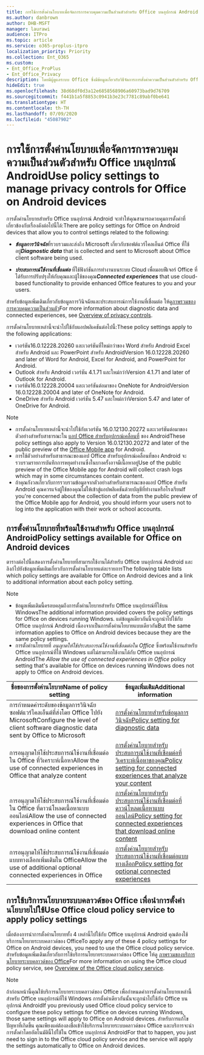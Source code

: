 ```yaml
---
title: การใช้การตั้งค่านโยบายเพื่อจัดการการควบคุมความเป็นส่วนตัวสำหรับ Office บนอุปกรณ์ Android
ms.author: danbrown
author: DHB-MSFT
manager: laurawi
audience: ITPro
ms.topic: article
ms.service: o365-proplus-itpro
localization_priority: Priority
ms.collection: Ent_O365
ms.custom:
- Ent_Office_ProPlus
- Ent_Office_Privacy
description: โดยมีผู้ดูแลระบบ Office ซึ่งมีข้อมูลเกี่ยวกับวิธีจัดการการตั้งค่าความเป็นส่วนตัวสำหรับ Office บนอุปกรณ์ Android
hideEdit: true
ms.openlocfilehash: 38d68df0d3a12e6858568906a60973bad9d76709
ms.sourcegitcommit: f441b1a5f8853c0941b3e23c7781c89abf0be641
ms.translationtype: HT
ms.contentlocale: th-TH
ms.lasthandoff: 07/09/2020
ms.locfileid: "45087902"
---
```

# <a name="use-policy-settings-to-manage-privacy-controls-for-office-on-android-devices"></a><span data-ttu-id="5d669-103">การใช้การตั้งค่านโยบายเพื่อจัดการการควบคุมความเป็นส่วนตัวสำหรับ Office บนอุปกรณ์ Android</span><span class="sxs-lookup"><span data-stu-id="5d669-103">Use policy settings to manage privacy controls for Office on Android devices</span></span>

<span data-ttu-id="5d669-104">การตั้งค่านโยบายสำหรับ Office บนอุปกรณ์ Android จะทำให้คุณสามารถควบคุมการตั้งค่าที่เกี่ยวข้องกับเรื่องดังต่อไปนี้ได้:</span><span class="sxs-lookup"><span data-stu-id="5d669-104">There are policy settings for Office on Android devices that allow you to control settings related to the following:</span></span>

- <span data-ttu-id="5d669-105">***ข้อมูลการวินิจฉัย***ที่รวบรวมและส่งถึง Microsoft เกี่ยวกับซอฟต์แวร์ไคลเอ็นต์ Office ที่ใช้อยู่</span><span class="sxs-lookup"><span data-stu-id="5d669-105">***Diagnostic data*** that is collected and sent to Microsoft about Office client software being used.</span></span>

- <span data-ttu-id="5d669-106">***ประสบการณ์ใช้งานที่เชื่อมต่อ*** ที่ใช้ฟังก์ชันการทำงานบนระบบ Cloud เพื่อมอบฟีเจอร์ Office ที่ได้รับการปรับปรุงให้กับคุณและผู้ใช้ของคุณ</span><span class="sxs-lookup"><span data-stu-id="5d669-106">***Connected experiences*** that use cloud-based functionality to provide enhanced Office features to you and your users.</span></span>

<span data-ttu-id="5d669-107">สำหรับข้อมูลเพิ่มเติมเกี่ยวกับข้อมูลการวินิจฉัยและประสบการณ์การใช้งานที่เชื่อมต่อ ให้ดู[ภาพรวมของการควบคุมความเป็นส่วนตัว](overview-privacy-controls.md)</span><span class="sxs-lookup"><span data-stu-id="5d669-107">For more information about diagnostic data and connected experiences, see [Overview of privacy controls](overview-privacy-controls.md).</span></span>

<span data-ttu-id="5d669-108">การตั้งค่านโยบายเหล่านี้จะนำไปใช้กับแอปพลิเคชันต่อไปนี้:</span><span class="sxs-lookup"><span data-stu-id="5d669-108">These policy settings apply to the following applications:</span></span>
- <span data-ttu-id="5d669-109">เวอร์ชัน16.0.12228.20260 และเวอร์ชันที่ใหม่กว่าของ Word สำหรับ Android Excel สำหรับ Android และ PowerPoint สำหรับ Android</span><span class="sxs-lookup"><span data-stu-id="5d669-109">Version 16.0.12228.20260 and later of Word for Android, Excel for Android, and PowerPoint for Android.</span></span>
- <span data-ttu-id="5d669-110">Outlook สำหรับ Android เวอร์ชัน 4.1.71 และใหม่กว่า</span><span class="sxs-lookup"><span data-stu-id="5d669-110">Version 4.1.71 and later of Outlook for Android.</span></span>
- <span data-ttu-id="5d669-111">เวอร์ชัน16.0.12228.20004 และเวอร์ชันต่อมาของ OneNote for Android</span><span class="sxs-lookup"><span data-stu-id="5d669-111">Version 16.0.12228.20004 and later of OneNote for Android.</span></span>
- <span data-ttu-id="5d669-112">OneDrive สำหรับ Android เวอร์ชัน 5.47 และใหม่กว่า</span><span class="sxs-lookup"><span data-stu-id="5d669-112">Version 5.47 and later of OneDrive for Android.</span></span>

> [!NOTE]
>- <span data-ttu-id="5d669-113">การตั้งค่านโยบายเหล่านี้จะนำไปใช้กับเวอร์ชัน 16.0.12130.20272 และเวอร์ชันต่อมาของตัวอย่างสำหรับสาธารณะใน [แอป Office สำหรับอุปกรณ์เคลื่อนที่](https://techcommunity.microsoft.com/t5/Office-Apps-Blog/Introducing-Office-Your-new-go-to-mobile-app-for-getting-work/ba-p/977172) ของ Android</span><span class="sxs-lookup"><span data-stu-id="5d669-113">These policy settings also apply to Version 16.0.12130.20272 and later of the public preview of the [Office Mobile app](https://techcommunity.microsoft.com/t5/Office-Apps-Blog/Introducing-Office-Your-new-go-to-mobile-app-for-getting-work/ba-p/977172) for Android.</span></span>
>- <span data-ttu-id="5d669-114">การใช้ตัวอย่างสำหรับสาธารณะของแอป Office สำหรับอุปกรณ์เคลื่อนที่ของ Android จะรวบรวมรายการบันทึกการหยุดทำงานซึ่งในบางครั้งอาจมีเนื้อหาอยู่</span><span class="sxs-lookup"><span data-stu-id="5d669-114">Use of the public preview of the Office Mobile app for Android will collect crash logs which may in some circumstances contain content.</span></span>
>- <span data-ttu-id="5d669-115">ถ้าคุณกังวลเกี่ยวกับการรวบรวมข้อมูลจากตัวอย่างสำหรับสาธารณะของแอป Office สำหรับ Android คุณควรแจ้งผู้ใช้ของคุณไม่ให้เข้าสู่แอปพลิเคชันด้วยบัญชีที่ทำงานหรือโรงเรียน</span><span class="sxs-lookup"><span data-stu-id="5d669-115">If you're concerned about the collection of data from the public preview of the Office Mobile app for Android, you should inform your users not to log into the application with their work or school accounts.</span></span>

## <a name="policy-settings-available-for-office-on-android-devices"></a><span data-ttu-id="5d669-116">การตั้งค่านโยบายที่พร้อมใช้งานสำหรับ Office บนอุปกรณ์ Android</span><span class="sxs-lookup"><span data-stu-id="5d669-116">Policy settings available for Office on Android devices</span></span>

<span data-ttu-id="5d669-117">ตารางต่อไปนี้แสดงการตั้งค่านโยบายที่สามารถใช้งานได้สำหรับ Office บนอุปกรณ์ Android และลิงก์ไปยังข้อมูลเพิ่มเติมเกี่ยวกับการตั้งค่านโยบายแต่ละรายการ</span><span class="sxs-lookup"><span data-stu-id="5d669-117">The following table lists which policy settings are available for Office on Android devices and a link to additional information about each policy setting.</span></span>

> [!NOTE]
>- <span data-ttu-id="5d669-118">ข้อมูลเพิ่มเติมนี้ครอบคลุมถึงการตั้งค่านโยบายสำหรับ Office บนอุปกรณ์ที่ใช้บน Windows</span><span class="sxs-lookup"><span data-stu-id="5d669-118">The additional information provided covers the policy settings for Office on devices running Windows.</span></span> <span data-ttu-id="5d669-119">แต่ข้อมูลเดียวกันนี้จะถูกนำไปใช้กับ Office บนอุปกรณ์ Android เนื่องจากเป็นการตั้งค่านโยบายแบบเดียวกัน</span><span class="sxs-lookup"><span data-stu-id="5d669-119">But the same information applies to Office on Android devices because they are the same policy settings.</span></span>
>- <span data-ttu-id="5d669-120">การตั้งค่านโยบายที่ *อนุญาตให้ใช้ประสบการณ์ใช้งานที่เชื่อมต่อใน Office* ซึ่งพร้อมใช้งานสำหรับ Office บนอุปกรณ์ที่ใช้ Windows แต่ไม่สามารถใช้งานได้กับ Office บนอุปกรณ์ Android</span><span class="sxs-lookup"><span data-stu-id="5d669-120">The *Allow the use of connected experiences in Office* policy setting that's available for Office on devices running Windows does not apply to Office on Android devices.</span></span> 


|<span data-ttu-id="5d669-121">ชื่อของการตั้งค่านโยบาย</span><span class="sxs-lookup"><span data-stu-id="5d669-121">Name of policy setting</span></span>  |<span data-ttu-id="5d669-122">ข้อมูลเพิ่มเติม</span><span class="sxs-lookup"><span data-stu-id="5d669-122">Additional information</span></span> |
|---------|---------|
|<span data-ttu-id="5d669-123">การกำหนดค่าระดับของข้อมูลการวินิจฉัยซอฟต์แวร์ไคลเอ็นต์ที่ส่งโดย Office ไปยัง Microsoft</span><span class="sxs-lookup"><span data-stu-id="5d669-123">Configure the level of client software diagnostic data sent by Office to Microsoft</span></span>|[<span data-ttu-id="5d669-124">การตั้งค่านโยบายสำหรับข้อมูลการวินิจฉัย</span><span class="sxs-lookup"><span data-stu-id="5d669-124">Policy setting for diagnostic data</span></span>](manage-privacy-controls.md#policy-setting-for-diagnostic-data)         |
|<span data-ttu-id="5d669-125">การอนุญาตให้ใช้ประสบการณ์ใช้งานที่เชื่อมต่อใน Office ที่วิเคราะห์เนื้อหา</span><span class="sxs-lookup"><span data-stu-id="5d669-125">Allow the use of connected experiences in Office that analyze content</span></span>| [<span data-ttu-id="5d669-126">การตั้งค่านโยบายสำหรับประสบการณ์ใช้งานที่เชื่อมต่อที่วิเคราะห์เนื้อหาของคุณ</span><span class="sxs-lookup"><span data-stu-id="5d669-126">Policy setting for connected experiences that analyze your content</span></span>](manage-privacy-controls.md#policy-setting-for-connected-experiences-that-analyze-your-content)        |
|<span data-ttu-id="5d669-127">การอนุญาตให้ใช้ประสบการณ์ใช้งานที่เชื่อมต่อใน Office ที่ดาวน์โหลดเนื้อหาแบบออนไลน์</span><span class="sxs-lookup"><span data-stu-id="5d669-127">Allow the use of connected experiences in Office that download online content</span></span> |[<span data-ttu-id="5d669-128">การตั้งค่านโยบายสำหรับประสบการณ์ใช้งานที่เชื่อมต่อที่ดาวน์โหลดเนื้อหาแบบออนไลน์</span><span class="sxs-lookup"><span data-stu-id="5d669-128">Policy setting for connected experiences that download online content</span></span>](manage-privacy-controls.md#policy-setting-for-connected-experiences-that-download-online-content)         |
|<span data-ttu-id="5d669-129">การอนุญาตให้ใช้ประสบการณ์ใช้งานที่เชื่อมต่อแบบทางเลือกเพิ่มเติมใน Office</span><span class="sxs-lookup"><span data-stu-id="5d669-129">Allow the use of additional optional connected experiences in Office</span></span> |[<span data-ttu-id="5d669-130">การตั้งค่านโยบายสำหรับประสบการณ์ใช้งานที่เชื่อมต่อแบบทางเลือก</span><span class="sxs-lookup"><span data-stu-id="5d669-130">Policy setting for optional connected experiences</span></span>](manage-privacy-controls.md#policy-setting-for-optional-connected-experiences)|



## <a name="use-office-cloud-policy-service-to-apply-policy-settings"></a><span data-ttu-id="5d669-131">การใช้บริการนโยบายระบบคลาวด์ของ Office เพื่อนำการตั้งค่านโยบายไปใช้</span><span class="sxs-lookup"><span data-stu-id="5d669-131">Use Office cloud policy service to apply policy settings</span></span>

<span data-ttu-id="5d669-132">เมื่อต้องการนำการตั้งค่านโยบายทั้ง 4 เหล่านี้ไปใช้กับ Office บนอุปกรณ์ Android คุณต้องใช้บริการนโยบายระบบคลาวด์ของ Office</span><span class="sxs-lookup"><span data-stu-id="5d669-132">To apply any of these 4 policy settings for Office on Android devices, you need to use the Office cloud policy service.</span></span> <span data-ttu-id="5d669-133">สำหรับข้อมูลเพิ่มเติมเกี่ยวกับการใช้บริการนโยบายระบบคลาวด์ของ Office ให้ดู [ภาพรวมของบริการนโยบายระบบคลาวด์ของ Office](../overview-office-cloud-policy-service.md)</span><span class="sxs-lookup"><span data-stu-id="5d669-133">For more information on using the Office cloud policy service, see [Overview of the Office cloud policy service](../overview-office-cloud-policy-service.md).</span></span>

> [!NOTE]
> <span data-ttu-id="5d669-134">ถ้าก่อนหน้านี้คุณใช้บริการนโยบายระบบคลาวด์ของ Office เพื่อกำหนดค่าการตั้งค่านโยบายเหล่านี้สำหรับ Office บนอุปกรณ์ที่ใช้ Windows การตั้งค่าเดียวกันนั้นจะถูกนำไปใช้กับ Office บนอุปกรณ์ Android</span><span class="sxs-lookup"><span data-stu-id="5d669-134">If you previously used Office cloud policy service to configure these policy settings for Office on devices running Windows, those same settings will apply to Office on Android devices.</span></span> <span data-ttu-id="5d669-135">สำหรับการแก้ไขปัญหาที่เกิดขึ้น คุณเพียงแค่ต้องลงชื่อเข้าใช้บริการนโยบายระบบคลาวด์ของ Office และบริการจะนำการตั้งค่าโดยอัตโนมัตินี้ไปใช้ใน Office บนอุปกรณ์ Android</span><span class="sxs-lookup"><span data-stu-id="5d669-135">For that to happen, you just need to sign in to the Office cloud policy service and the service will apply the settings automatically to Office on Android devices.</span></span>
